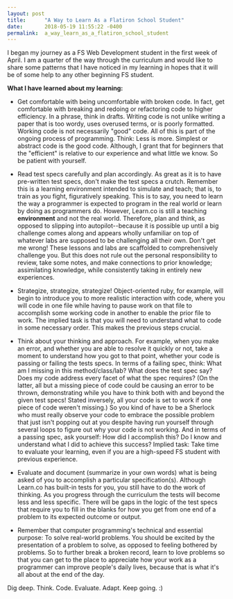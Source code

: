 ```yaml
---
layout: post
title:      "A Way to Learn As a Flatiron School Student"
date:       2018-05-19 11:55:22 -0400
permalink:  a_way_learn_as_a_flatiron_school_student
---
```



I began my journey as a FS Web Development student in the first week of April. I am a quarter of the way through the curriculum and would like to share some patterns that I have noticed in my learning in hopes that it will be of some help to any other beginning FS student.


**What I have learned about my learning:**

* Get comfortable with being uncomfortable with broken code.  In fact, get comfortable with breaking and redoing or refactoring code to higher efficiency. In a phrase, think in drafts. Writing code is not unlike writing a paper that is too wordy, uses overused terms, or is poorly formatted.  Working code is not necessarily "good" code.  All of this is part of the ongoing process of programming.  Think: Less is more. Simplest or abstract code is the good code.  Although, I grant that for beginners that the "efficient" is relative to our experience and what little we know.  So be patient with yourself.

* Read test specs carefully and plan accordingly.  As great as it is to have pre-written test specs, don't make the test specs a crutch.  Remember this is a learning environment intended to simulate and teach; that is, to train as you fight, figuratively speaking. This is to say, you need to learn the way a programmer is expected to program in the real world or learn  by doing as programmers do. However, Learn.co is still a teaching **environment** and not the real world.  Therefore, plan and think, as opposed to slipping into autopilot--because it is possible up until a big challenge comes along and appears wholly unfamiliar on top of whatever labs are supposed to be challenging all their own. Don't get me wrong! These lessons and labs are scaffolded to comprehensively challenge you.  But this does not rule out the personal responsibility to review, take some notes, and make connections to prior knowledge; assimilating knowledge, while consistently taking in entirely new experiences.

* Strategize, strategize, strategize!  Object-oriented ruby, for example, will begin to introduce you to more realistic interaction with code, where you will code in one file while having to pause work on that file to accomplish some working code in another to enable the prior file to work.  The implied task is that you will need to understand what to code in some necessary order.  This makes the previous steps crucial.

* Think about your thinking and approach. For example, when you make an error, and whether you are able to resolve it quickly or not, take a moment to understand how you got to that point, whether your code is passing or failing the tests specs.  In terms of a failing spec, think:  What am I missing in this method/class/lab?  What does the test spec say?  Does my code address every facet of what the spec requires? (On the latter, all but a missing piece of code could be causing an error to be thrown, demonstrating while you have to think both with and beyond the given test specs! Stated inversely, all your code is set to work if one piece of code weren't missing.)  So you kind of have to be a Sherlock who must really observe your code to embrace the possible problem that just isn't popping out at you despite having run yourself through several loops to figure out why your code is not working.  And in terms of a passing spec, ask yourself:  How did I accomplish this?  Do I know and understand what I did to achieve this success?  Implied task:  Take time to evaluate your learning, even if you are a high-speed FS student with previous experience.

* Evaluate and document (summarize in your own words) what is being asked of you to  accomplish a particular specification(s). Although Learn.co has built-in tests for you, you still have to do the work of thinking. As you progress through the curriculum the tests will become less and less specific. There will be gaps in the logic of the test specs that require you to fill in the blanks for how you get from one end of a problem to its expected outcome or output. 

* Remember that computer programming's technical and essential purpose:  To solve real-world problems.  You should be excited by the presentation of a problem to solve, as opposed to feeling bothered by problems.  So to further break a broken record, learn to love problems so that you can get to the place to appreciate how your work as a programmer can improve people's daily lives, because that is what it's all about at the end of the day.

Dig deep. Think. Code. Evaluate. Adapt. Keep going. :)

